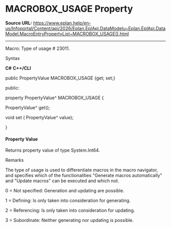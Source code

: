 # MACROBOX_USAGE Property

**Source URL:** https://www.eplan.help/en-us/Infoportal/Content/api/2026/Eplan.EplApi.DataModelu~Eplan.EplApi.DataModel.MacroEntryPropertyList~MACROBOX_USAGE().html

---

Macro: Type of usage # 23011.

Syntax

**C#**
**C++/CLI**


public PropertyValue MACROBOX_USAGE {get; set;}

public:

property PropertyValue^ MACROBOX_USAGE {

   PropertyValue^ get();

   void set (    PropertyValue^ value);

}


#### Property Value

Returns property value of type System.Int64.

Remarks

The type of usage is used to differentiate macros in the macro navigator, and specifies which of the functionalities "Generate macros automatically" and "Update macros" can be executed and which not.

0 = Not specified: Generation and updating are possible.

1 = Defining: Is only taken into consideration for generating.

2 = Referencing: Is only taken into consideration for updating.

3 = Subordinate: Neither generating nor updating is possible.
